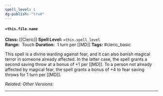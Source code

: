 ```yaml
---
spell_level: 1
dg-publish: "true"
---
```


#### `=this.file.name`

**Class:** [[Cleric]]
**Spell Level:** `=this.spell_level`  
**Range:**  Touch
**Duration:**  1 turn per [[MD]]
**Tags:** #cleric_basic 

This spell is a divine warding against fear, and it can also banish magical terror in someone already affected. In the latter case, the spell grants a second saving throw at a bonus of +1 per [[MD]]. To a person not already affected by magical fear, the spell grants a bonus of +4 to fear saving throws for 1 turn per [[MD]].

*Related:* 
*Other Versions:*
___
